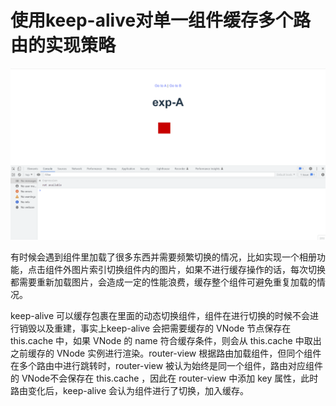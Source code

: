 # 使用keep-alive对单一组件缓存多个路由的实现策略
![alt](%E6%BC%94%E7%A4%BA.gif)

有时候会遇到组件里加载了很多东西并需要频繁切换的情况，比如实现一个相册功能，点击组件外图片索引切换组件内的图片，如果不进行缓存操作的话，每次切换都需要重新加载图片，会造成一定的性能浪费，缓存整个组件可避免重复加载的情况。

keep-alive 可以缓存包裹在里面的动态切换组件，组件在进行切换的时候不会进行销毁以及重建，事实上keep-alive 会把需要缓存的 VNode 节点保存在 this.cache 中，如果 VNode 的 name 符合缓存条件，则会从 this.cache 中取出之前缓存的 VNode 实例进行渲染。router-view 根据路由加载组件，但同个组件在多个路由中进行跳转时，router-view 被认为始终是同一个组件，路由对应组件的 VNode不会保存在 this.cache ，因此在 router-view 中添加 key 属性，此时路由变化后，keep-alive 会认为组件进行了切换，加入缓存。


